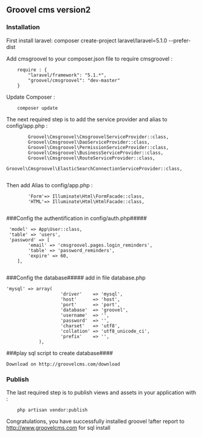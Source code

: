 ## Groovel cms  version2 ##
 
### Installation ###
First install laravel:
composer create-project laravel/laravel=5.1.0 <your project name> --prefer-dist


Add cmsgroovel to your composer.json file to require cmsgroovel :
```
    require : {
        "laravel/framework": "5.1.*",
        "groovel/cmsgroovel": "dev-master"
    }
```
 
Update Composer :
```
    composer update
```
 
The next required step is to add the service provider and alias to config/app.php :
```
		Groovel\Cmsgroovel\CmsgroovelServiceProvider::class,
    	Groovel\Cmsgroovel\DaoServiceProvider::class,
    	Groovel\Cmsgroovel\PermissionServiceProvider::class,
    	Groovel\Cmsgroovel\BusinessServiceProvider::class,
    	Groovel\Cmsgroovel\RouteServiceProvider::class,
    	Groovel\Cmsgroovel\ElasticSearchConnectionServiceProvider::class,
    	
```    	
   Then add Alias to config/app.php :
    	
```    	
		'Form'=> Illuminate\Html\FormFacade::class,
		'HTML'=> Illuminate\Html\HtmlFacade::class,
    	
```
###Config the authentification in config/auth.php#####
```
 'model' => App\User::class,
 'table' => 'users',
 'password' => [
        'email' => 'cmsgroovel.pages.login_reminders',
        'table' => 'password_reminders',
        'expire' => 60,
    ],


```
###Config the database#####
add in file database.php
``` 
'mysql' => array(
    				'driver'    => 'mysql',
    				'host'      => 'host',
    				'port'      => 'port',
    				'database'  => 'groovel',
    				'username'  => '',
    				'password'  => '',
    				'charset'   => 'utf8',
    				'collation' => 'utf8_unicode_ci',
    				'prefix'    => '',
    		),
``` 

###play sql script to create database####
``` 
Download on http://groovelcms.com/download
``` 

 
### Publish ###
 
The last required step is to publish views and assets in your application with :
```
    php artisan vendor:publish
```
 
Congratulations, you have successfully installed groovel !after report to http://www.groovelcms.com for sql install